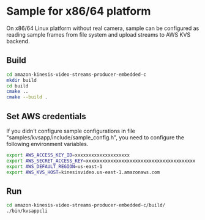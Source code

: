 # Sample for x86/64 platform

On x86/64 Linux platform without real camera, sample can be configured as reading sample frames from file system and upload streams to AWS KVS backend.

## Build

```bash
cd amazon-kinesis-video-streams-producer-embedded-c
mkdir build
cd build
cmake ..
cmake --build .
```

## Set AWS credentials

If you didn't configure sample configurations in file "samples/kvsapp/include/sample_config.h", you need to configure the following environment variables.

```bash
export AWS_ACCESS_KEY_ID=xxxxxxxxxxxxxxxxxxxx
export AWS_SECRET_ACCESS_KEY=xxxxxxxxxxxxxxxxxxxxxxxxxxxxxxxxxxxxxxxx
export AWS_DEFAULT_REGION=us-east-1
export AWS_KVS_HOST=kinesisvideo.us-east-1.amazonaws.com
```

## Run

```bash
cd amazon-kinesis-video-streams-producer-embedded-c/build/
./bin/kvsappcli
```
